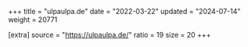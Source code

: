 +++
title = "ulpaulpa.de"
date = "2022-03-22"
updated = "2024-07-14"
weight = 20771

[extra]
source = "https://ulpaulpa.de/"
ratio = 19
size = 20
+++
